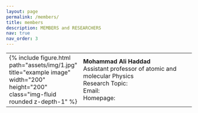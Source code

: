 ```yaml
---
layout: page
permalink: /members/
title: members
description: MEMBERS and RESEARCHERS
nav: true
nav_order: 3
---
```


<table style="width: 100%; margin-right: calc(2%);">
    <tbody>
        <tr>
            <td style="width: 30%;">{% include figure.html path="assets/img/1.jpg" title="example image" width="200" height="200" class="img-fluid rounded z-depth-1" %}</td>
            <td style="width: 70%;"><strong>Mohammad Ali Haddad</strong><br>Assistant professor of atomic and molecular Physics<br>Research Topic:<br>Email:<br>Homepage:</td>
        </tr>
    </tbody>
</table>
<p><br></p>
